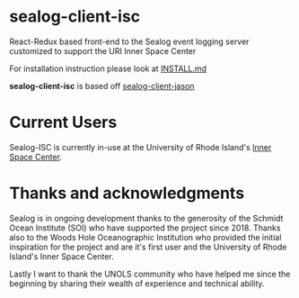 # sealog-client-isc
React-Redux based front-end to the Sealog event logging server customized to support the URI Inner Space Center

For installation instruction please look at [INSTALL.md](./INSTALL.md)

**sealog-client-isc** is based off [sealog-client-jason](https://github.com/webbpinner/sealog-client-jason)

# Current Users
Sealog-ISC is currently in-use at the University of Rhode Island's [Inner Space Center](http://www.innerspacecenter.org).

# Thanks and acknowledgments
Sealog is in ongoing development thanks to the generosity of the Schmidt Ocean Institute (SOI) who have supported the project since 2018. Thanks also to the Woods Hole Oceanographic Institution who provided the initial inspiration for the project and are  it's first user and the University of Rhode Island's Inner Space Center.

Lastly I want to thank the UNOLS community who have helped me since the beginning by sharing their wealth of experience and technical ability.
